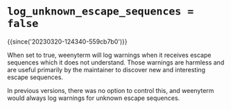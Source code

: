 # `log_unknown_escape_sequences = false`

{{since('20230320-124340-559cb7b0')}}

When set to true, weenyterm will log warnings when it receives escape
sequences which it does not understand.  Those warnings are harmless
and are useful primarily by the maintainer to discover new and
interesting escape sequences.

In previous versions, there was no option to control this,
and weenyterm would always log warnings for unknown escape
sequences.
